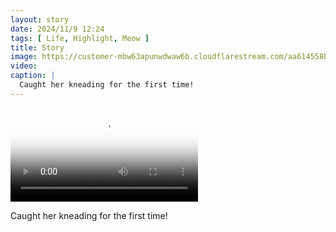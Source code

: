 ```yaml
---
layout: story
date: 2024/11/9 12:24
tags: [ Life, Highlight, Meow ]
title: Story
image: https://customer-mbw63apunwdwaw6b.cloudflarestream.com/aa614558bdc84386b6c1dc4ef7d711b7/thumbnails/thumbnail.jpg
video: 
caption: |
  Caught her kneading for the first time!
---
```



<video src='' poster='https://customer-mbw63apunwdwaw6b.cloudflarestream.com/aa614558bdc84386b6c1dc4ef7d711b7/thumbnails/thumbnail.jpg' aria-describedby='description'><!-- tracks --></video>

<div id='description'>Caught her kneading for the first time!</div>

